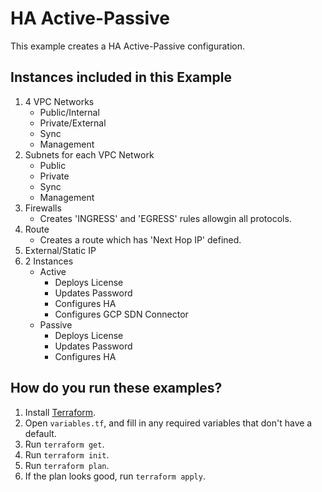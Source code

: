 # HA Active-Passive

This example creates a HA Active-Passive configuration.

## Instances included in this Example

1. 4 VPC Networks
    - Public/Internal
    - Private/External
    - Sync
    - Management
1. Subnets for each VPC Network
    - Public
    - Private
    - Sync
    - Management
1. Firewalls
    - Creates 'INGRESS' and 'EGRESS' rules allowgin all protocols.
1. Route
    - Creates a route which has 'Next Hop IP' defined.
1. External/Static IP
1. 2 Instances
    - Active
        - Deploys License
        - Updates Password
        - Configures HA
        - Configures GCP SDN Connector
    - Passive
        - Deploys License
        - Updates Password
        - Configures HA

## How do you run these examples?

1. Install [Terraform](https://www.terraform.io/).
1. Open `variables.tf`,  and fill in any required variables that don't have a default.
1. Run `terraform get`.
1. Run `terraform init`.
1. Run `terraform plan`.
1. If the plan looks good, run `terraform apply`.
